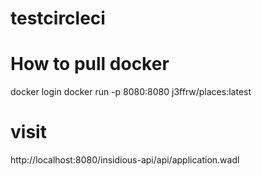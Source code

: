 # testcircleci

# How to pull docker
docker login
docker run -p 8080:8080 j3ffrw/places:latest

# visit
http://localhost:8080/insidious-api/api/application.wadl
